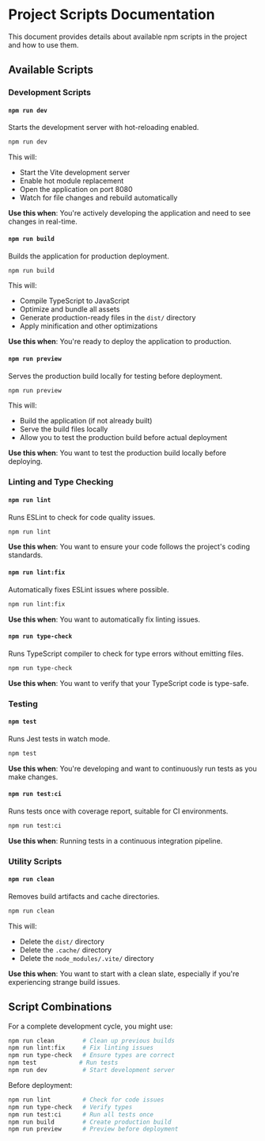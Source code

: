 
# Project Scripts Documentation

This document provides details about available npm scripts in the project and how to use them.

## Available Scripts

### Development Scripts

#### `npm run dev`

Starts the development server with hot-reloading enabled.

```bash
npm run dev
```

This will:
- Start the Vite development server
- Enable hot module replacement
- Open the application on port 8080
- Watch for file changes and rebuild automatically

**Use this when**: You're actively developing the application and need to see changes in real-time.

#### `npm run build`

Builds the application for production deployment.

```bash
npm run build
```

This will:
- Compile TypeScript to JavaScript
- Optimize and bundle all assets
- Generate production-ready files in the `dist/` directory
- Apply minification and other optimizations

**Use this when**: You're ready to deploy the application to production.

#### `npm run preview`

Serves the production build locally for testing before deployment.

```bash
npm run preview
```

This will:
- Build the application (if not already built)
- Serve the build files locally
- Allow you to test the production build before actual deployment

**Use this when**: You want to test the production build locally before deploying.

### Linting and Type Checking

#### `npm run lint`

Runs ESLint to check for code quality issues.

```bash
npm run lint
```

**Use this when**: You want to ensure your code follows the project's coding standards.

#### `npm run lint:fix`

Automatically fixes ESLint issues where possible.

```bash
npm run lint:fix
```

**Use this when**: You want to automatically fix linting issues.

#### `npm run type-check`

Runs TypeScript compiler to check for type errors without emitting files.

```bash
npm run type-check
```

**Use this when**: You want to verify that your TypeScript code is type-safe.

### Testing

#### `npm test`

Runs Jest tests in watch mode.

```bash
npm test
```

**Use this when**: You're developing and want to continuously run tests as you make changes.

#### `npm run test:ci`

Runs tests once with coverage report, suitable for CI environments.

```bash
npm run test:ci
```

**Use this when**: Running tests in a continuous integration pipeline.

### Utility Scripts

#### `npm run clean`

Removes build artifacts and cache directories.

```bash
npm run clean
```

This will:
- Delete the `dist/` directory
- Delete the `.cache/` directory
- Delete the `node_modules/.vite/` directory

**Use this when**: You want to start with a clean slate, especially if you're experiencing strange build issues.

## Script Combinations

For a complete development cycle, you might use:

```bash
npm run clean        # Clean up previous builds
npm run lint:fix     # Fix linting issues
npm run type-check   # Ensure types are correct
npm test            # Run tests
npm run dev          # Start development server
```

Before deployment:

```bash
npm run lint         # Check for code issues
npm run type-check   # Verify types
npm run test:ci      # Run all tests once
npm run build        # Create production build
npm run preview      # Preview before deployment
```
